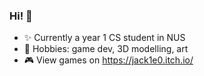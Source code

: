 ### Hi! 👋

- ✨ Currently a year 1 CS student in NUS
- 🎨 Hobbies: game dev, 3D modelling, art
- 🎮 View games on https://jack1e0.itch.io/


<!--
**jack1e0/jack1e0** is a ✨ _special_ ✨ repository because its `README.md` (this file) appears on your GitHub profile.

Here are some ideas to get you started:

- 🔭 I’m currently working on ...
- 🌱 I’m currently learning ...
- 👯 I’m looking to collaborate on ...
- 🤔 I’m looking for help with ...
- 💬 Ask me about ...
- 📫 How to reach me: ...
- 😄 Pronouns: ...
- ⚡ Fun fact: ...
-->


